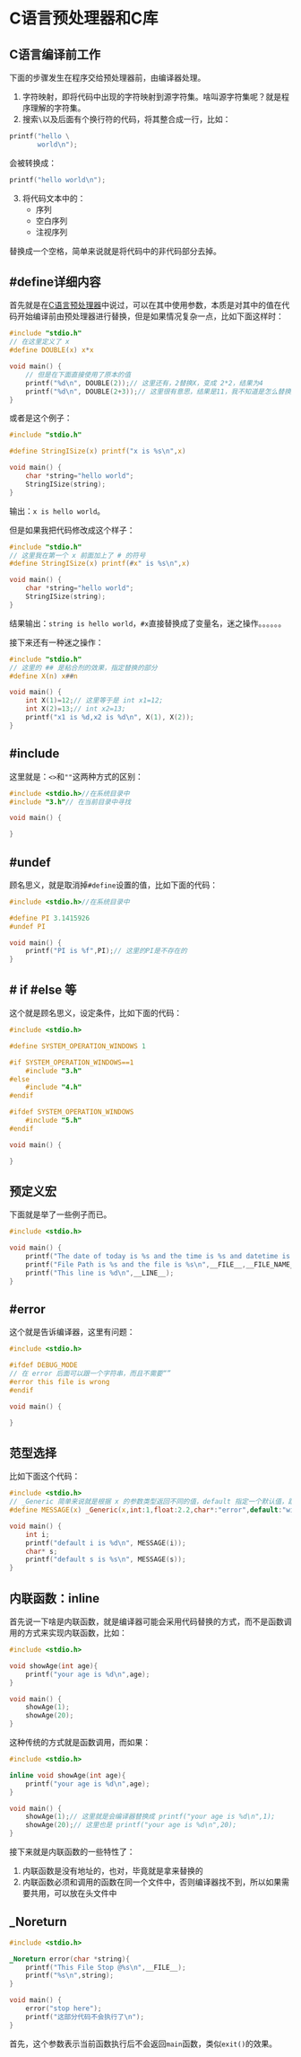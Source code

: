 # C语言预处理器和C库

## C语言编译前工作

下面的步骤发生在程序交给预处理器前，由编译器处理。

1. 字符映射，即将代码中出现的字符映射到源字符集。啥叫源字符集呢？就是程序理解的字符集。
2. 搜索`\`以及后面有个换行符的代码，将其整合成一行，比如：

```c
printf("hello \
       world\n");
```

会被转换成：

```c
printf("hello world\n");
```

3. 将代码文本中的：
   - 序列
   - 空白序列
   - 注视序列

替换成一个空格，简单来说就是将代码中的非代码部分去掉。

## #define详细内容

首先就是在[C语言预处理器](https://blog.csdn.net/YQXLLWY/article/details/115433319)中说过，可以在其中使用参数，本质是对其中的值在代码开始编译前由预处理器进行替换，但是如果情况复杂一点，比如下面这样时：

```c
#include "stdio.h"
// 在这里定义了 x
#define DOUBLE(x) x*x

void main() {
    // 但是在下面直接使用了原本的值
    printf("%d\n", DOUBLE(2));// 这里还有，2替换X，变成 2*2，结果为4
    printf("%d\n", DOUBLE(2+3));// 这里很有意思，结果是11，我不知道是怎么替换的，只是说明这种情况下要注意
}
```

或者是这个例子：

```c
#include "stdio.h"

#define StringISize(x) printf("x is %s\n",x)

void main() {
    char *string="hello world";
    StringISize(string);
}
```

输出：`x is hello world`。

但是如果我把代码修改成这个样子：

```c
#include "stdio.h"
// 这里我在第一个 x 前面加上了 # 的符号
#define StringISize(x) printf(#x" is %s\n",x)

void main() {
    char *string="hello world";
    StringISize(string);
}
```

结果输出：`string is hello world`，`#x`直接替换成了变量名，迷之操作。。。。。。

接下来还有一种迷之操作：

```c
#include "stdio.h"
// 这里的 ## 是粘合剂的效果，指定替换的部分
#define X(n) x##n

void main() {
    int X(1)=12;// 这里等于是 int x1=12;
    int X(2)=13;// int x2=13;
    printf("x1 is %d,x2 is %d\n", X(1), X(2));
}
```

## #include

这里就是：`<>`和`""`这两种方式的区别：

```c
#include <stdio.h>//在系统目录中
#include "3.h"// 在当前目录中寻找

void main() {

}
```

## #undef

顾名思义，就是取消掉`#define`设置的值，比如下面的代码：

```c
#include <stdio.h>//在系统目录中

#define PI 3.1415926
#undef PI

void main() {
    printf("PI is %f",PI);// 这里的PI是不存在的
}
```

## # if #else 等

这个就是顾名思义，设定条件，比如下面的代码：

```c
#include <stdio.h>

#define SYSTEM_OPERATION_WINDOWS 1

#if SYSTEM_OPERATION_WINDOWS==1
    #include "3.h"
#else
    #include "4.h"
#endif

#ifdef SYSTEM_OPERATION_WINDOWS
    #include "5.h"
#endif

void main() {

}
```

## 预定义宏

下面就是举了一些例子而已。

```c
#include <stdio.h>

void main() {
    printf("The date of today is %s and the time is %s and datetime is %s\n",__DATE__,__TIME__,__TIMESTAMP__);
    printf("File Path is %s and the file is %s\n",__FILE__,__FILE_NAME__);
    printf("This line is %d\n",__LINE__);
}
```

## #error

这个就是告诉编译器，这里有问题：

```c
#include <stdio.h>

#ifdef DEBUG_MODE
// 在 error 后面可以跟一个字符串，而且不需要“”
#error this file is wrong
#endif

void main() {

}
```

## 范型选择

比如下面这个代码：

```c
#include <stdio.h>
// _Generic 简单来说就是根据 x 的参数类型返回不同的值，default 指定一个默认值，跟switch很像
#define MESSAGE(x) _Generic(x,int:1,float:2.2,char*:"error",default:"with out setting")

void main() {
    int i;
    printf("default i is %d\n", MESSAGE(i));
    char* s;
    printf("default s is %s\n", MESSAGE(s));
}
```

## 内联函数：inline

首先说一下啥是内联函数，就是编译器可能会采用代码替换的方式，而不是函数调用的方式来实现内联函数，比如：

```c
#include <stdio.h>

void showAge(int age){
    printf("your age is %d\n",age);
}

void main() {
    showAge(1);
    showAge(20);
}
```

这种传统的方式就是函数调用，而如果：

```c
#include <stdio.h>

inline void showAge(int age){
    printf("your age is %d\n",age);
}

void main() {
    showAge(1);// 这里就是会编译器替换成 printf("your age is %d\n",1);
    showAge(20);// 这里也是 printf("your age is %d\n",20);
}
```

接下来就是内联函数的一些特性了：

1. 内联函数是没有地址的，也对，毕竟就是拿来替换的
2. 内联函数必须和调用的函数在同一个文件中，否则编译器找不到，所以如果需要共用，可以放在头文件中

## _Noreturn

```c
#include <stdio.h>

_Noreturn error(char *string){
    printf("This File Stop @%s\n",__FILE__);
    printf("%s\n",string);
}

void main() {
    error("stop here");
    printf("这部分代码不会执行了\n");
}
```

首先，这个参数表示当前函数执行后不会返回`main`函数，类似`exit()`的效果。
